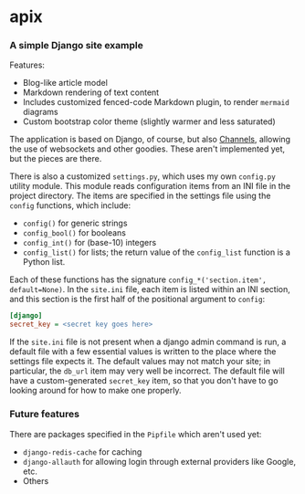 # apix

### A simple Django site example

Features:

* Blog-like article model
* Markdown rendering of text content
* Includes customized fenced-code Markdown plugin, to render `mermaid` diagrams
* Custom bootstrap color theme (slightly warmer and less saturated)

The application is based on Django, of course, but also
[Channels](https://channels.readthedocs.io/en/latest/), allowing the
use of websockets and other goodies.  These aren't implemented yet,
but the pieces are there.

There is also a customized `settings.py`, which uses my own
`config.py` utility module.  This module reads configuration items
from an INI file in the project directory.  The items are specified
in the settings file using the `config` functions, which include:

* `config()` for generic strings
* `config_bool()` for booleans
* `config_int()` for (base-10) integers
* `config_list()` for lists; the return value of the `config_list` function is a Python list.

Each of these functions has the signature
`config_*('section.item', default=None)`. In the `site.ini` file,
each item is listed within an INI section, and this section is the first
half of the positional argument to `config`:

```ini
[django]
secret_key = <secret key goes here>
```

If the `site.ini` file is not present when a django admin command is run,
a default file with a few essential values is written to the place where
the settings file expects it.  The default values may not match your site;
in particular, the `db_url` item may very well be incorrect.  The default
file will have a custom-generated `secret_key` item, so that you don't
have to go looking around for how to make one properly.

### Future features

There are packages specified in the `Pipfile` which aren't used yet:

* `django-redis-cache` for caching
* `django-allauth` for allowing login through external providers like Google, etc.
* Others



